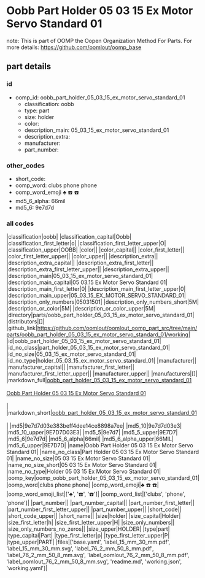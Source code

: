 # Oobb Part Holder 05 03 15 Ex Motor Servo Standard 01  

note: This is part of OOMP the Oopen Organization Method For Parts. For more details: https://github.com/oomlout/oomp_base

##  part details





### id
* oomp_id: oobb_part_holder_05_03_15_ex_motor_servo_standard_01
  * classification: oobb
  * type: part
  * size: holder
  * color: 
  * description_main: 05_03_15_ex_motor_servo_standard_01
  * description_extra: 
  * manufacturer: 
  * part_number: 

### other_codes
* short_code: 
* oomp_word: clubs phone phone
* oomp_word_emoji :clubs: :phone: :phone:
* md5_6_alpha: 66mil
* md5_6: 9e7d7d

### all codes 
|classification|oobb|
|classification_capital|Oobb|
|classification_first_letter|o|
|classification_first_letter_upper|O|
|classification_upper|OOBB|
|color||
|color_capital||
|color_first_letter||
|color_first_letter_upper||
|color_upper||
|description_extra||
|description_extra_capital||
|description_extra_first_letter||
|description_extra_first_letter_upper||
|description_extra_upper||
|description_main|05_03_15_ex_motor_servo_standard_01|
|description_main_capital|05 03.15 Ex Motor Servo Standard 01|
|description_main_first_letter|0|
|description_main_first_letter_upper|0|
|description_main_upper|05_03_15_EX_MOTOR_SERVO_STANDARD_01|
|description_only_numbers|05031501|
|description_only_numbers_short|5M|
|description_or_color|5M|
|description_or_color_upper|5M|
|directory|parts/oobb_part_holder_05_03_15_ex_motor_servo_standard_01|
|distributors|[]|
|github_link|https://github.com/oomlout/oomlout_oomp_part_src/tree/main/parts/oobb_part_holder_05_03_15_ex_motor_servo_standard_01/working|
|id|oobb_part_holder_05_03_15_ex_motor_servo_standard_01|
|id_no_class|part_holder_05_03_15_ex_motor_servo_standard_01|
|id_no_size|05_03_15_ex_motor_servo_standard_01|
|id_no_type|holder_05_03_15_ex_motor_servo_standard_01|
|manufacturer||
|manufacturer_capital||
|manufacturer_first_letter||
|manufacturer_first_letter_upper||
|manufacturer_upper||
|manufacturers|[]|
|markdown_full|[oobb_part_holder_05_03_15_ex_motor_servo_standard_01](https://github.com/oomlout/oomlout_oomp_part_src/tree/main/parts/oobb_part_holder_05_03_15_ex_motor_servo_standard_01/working)<br>[](https://github.com/oomlout/oomlout_oomp_part_src/tree/main/parts/oobb_part_holder_05_03_15_ex_motor_servo_standard_01/working)<br>[Oobb Part Holder 05 03 15 Ex Motor Servo Standard 01](https://github.com/oomlout/oomlout_oomp_part_src/tree/main/parts/oobb_part_holder_05_03_15_ex_motor_servo_standard_01/working)<br><br>|
|markdown_short|[oobb_part_holder_05_03_15_ex_motor_servo_standard_01](https://github.com/oomlout/oomlout_oomp_part_src/tree/main/parts/oobb_part_holder_05_03_15_ex_motor_servo_standard_01/working)<br><br>|
|md5|9e7d7d03e383beff4dee14ce8898a7ee|
|md5_10|9e7d7d03e3|
|md5_10_upper|9E7D7D03E3|
|md5_5|9e7d7|
|md5_5_upper|9E7D7|
|md5_6|9e7d7d|
|md5_6_alpha|66mil|
|md5_6_alpha_upper|66MIL|
|md5_6_upper|9E7D7D|
|name|Oobb Part Holder 05 03 15 Ex Motor Servo Standard 01|
|name_no_class|Part Holder 05 03 15 Ex Motor Servo Standard 01|
|name_no_size|05 03 15 Ex Motor Servo Standard 01|
|name_no_size_short|05 03 15 Ex Motor Servo Standard 01|
|name_no_type|Holder 05 03 15 Ex Motor Servo Standard 01|
|oomp_key|oomp_oobb_part_holder_05_03_15_ex_motor_servo_standard_01|
|oomp_word|clubs phone phone|
|oomp_word_emoji|:clubs: :phone: :phone:|
|oomp_word_emoji_list|[':clubs:', ':phone:', ':phone:']|
|oomp_word_list|['clubs', 'phone', 'phone']|
|part_number||
|part_number_capital||
|part_number_first_letter||
|part_number_first_letter_upper||
|part_number_upper||
|short_code||
|short_code_upper||
|short_name||
|size|holder|
|size_capital|Holder|
|size_first_letter|h|
|size_first_letter_upper|H|
|size_only_numbers||
|size_only_numbers_no_zeros||
|size_upper|HOLDER|
|type|part|
|type_capital|Part|
|type_first_letter|p|
|type_first_letter_upper|P|
|type_upper|PART|
|files|['base.yaml', 'label_15_mm_30_mm.pdf', 'label_15_mm_30_mm.svg', 'label_76_2_mm_50_8_mm.pdf', 'label_76_2_mm_50_8_mm.svg', 'label_oomlout_76_2_mm_50_8_mm.pdf', 'label_oomlout_76_2_mm_50_8_mm.svg', 'readme.md', 'working.json', 'working.yaml']|
